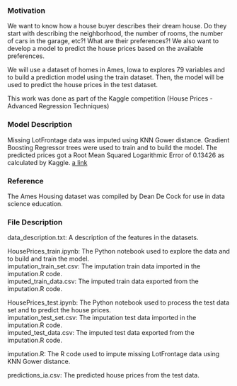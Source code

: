 ### Motivation
We want to know how a house buyer describes their dream house. Do they start with describing the neighborhood, the number of rooms, the number of cars in the garage, etc?! What are their preferences?! We also want to develop a model to predict the house prices based on the available preferences.

We will use a dataset of homes in Ames, Iowa to explores 79 variables and to build a prediction model using the train dataset. Then, the model will be used to predict the house prices in the test dataset.

This work was done as part of the Kaggle competition (House Prices - Advanced Regression Techniques)

### Model Description
Missing LotFrontage data was imputed using KNN Gower distance.
Gradient Boosting Regressor trees were used to train and to build the model. The predicted prices got a Root Mean Squared Logarithmic Error of 0.13426
as calculated by Kaggle.
[a link](https://www.kaggle.com/ibrahimemadeldin/competitions)

### Reference

The Ames Housing dataset was compiled by Dean De Cock for use in data science education.

### File Description

data_description.txt: A description of the features in the datasets.

HousePrices_train.ipynb: The Python notebook used to explore the data and to build and train the model. <br />
imputation_train_set.csv: The imputation train data imported in the imputation.R code. <br />
imputed_train_data.csv: The imputed train data exported from the imputation.R code.

HousePrices_test.ipynb: The Python notebook used to process the test data set and to predict the house prices.<br />
imputation_test_set.csv: The imputation test data imported in the imputation.R code.<br />
imputed_test_data.csv: The imputed test data exported from the imputation.R code.

imputation.R: The R code used to impute missing LotFrontage data using KNN Gower distance.

predictions_ia.csv: The predicted house prices from the test data.

